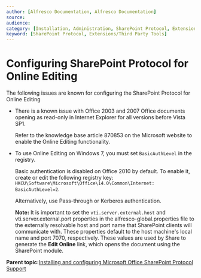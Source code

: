 ```yaml
---
author: [Alfresco Documentation, Alfresco Documentation]
source: 
audience: 
category: [Installation, Administration, SharePoint Protocol, Extensions/Third Party Tools]
keyword: [SharePoint Protocol, Extensions/Third Party Tools]
---
```


# Configuring SharePoint Protocol for Online Editing

The following issues are known for configuring the SharePoint Protocol for Online Editing

-   There is a known issue with Office 2003 and 2007 Office documents opening as read-only in Internet Explorer for all versions before Vista SP1.

    Refer to the knowledge base article 870853 on the Microsoft website to enable the Online Editing functionality.

-   To use Online Editing on Windows 7, you must set `BasicAuthLevel` in the registry.

    Basic authentication is disabled on Office 2010 by default. To enable it, create or edit the following registry key: `HKCU\Software\Microsoft\Office\14.0\Common\Internet: BasicAuthLevel=2`.

    Alternatively, use Pass-through or Kerberos authentication.

    **Note:** It is important to set the `vti.server.external.host` and vti.server.external.port properties in the alfresco-global.properties file to the externally resolvable host and port name that SharePoint clients will communicate with. These properties default to the host machine's local name and port 7070, respectively. These values are used by Share to generate the **Edit Online** link, which opens the document using the SharePoint module.


**Parent topic:**[Installing and configuring Microsoft Office SharePoint Protocol Support](../concepts/SharePoint-intro.md)

